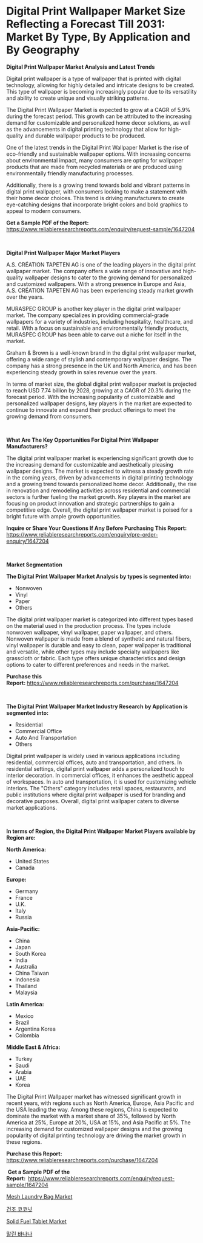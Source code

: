 <p><h1>Digital Print Wallpaper Market Size Reflecting a Forecast Till 2031: Market By Type, By Application and By Geography</h1></p><p><strong>Digital Print Wallpaper Market Analysis and Latest Trends</strong></p>
<p><p>Digital print wallpaper is a type of wallpaper that is printed with digital technology, allowing for highly detailed and intricate designs to be created. This type of wallpaper is becoming increasingly popular due to its versatility and ability to create unique and visually striking patterns.</p><p>The Digital Print Wallpaper Market is expected to grow at a CAGR of 5.9% during the forecast period. This growth can be attributed to the increasing demand for customizable and personalized home decor solutions, as well as the advancements in digital printing technology that allow for high-quality and durable wallpaper products to be produced.</p><p>One of the latest trends in the Digital Print Wallpaper Market is the rise of eco-friendly and sustainable wallpaper options. With increasing concerns about environmental impact, many consumers are opting for wallpaper products that are made from recycled materials or are produced using environmentally friendly manufacturing processes.</p><p>Additionally, there is a growing trend towards bold and vibrant patterns in digital print wallpaper, with consumers looking to make a statement with their home decor choices. This trend is driving manufacturers to create eye-catching designs that incorporate bright colors and bold graphics to appeal to modern consumers.</p></p>
<p><strong>Get a Sample PDF of the Report:&nbsp;</strong> <a href="https://www.reliableresearchreports.com/enquiry/request-sample/1647204">https://www.reliableresearchreports.com/enquiry/request-sample/1647204</a></p>
<p>&nbsp;</p>
<p><strong>Digital Print Wallpaper Major Market Players</strong></p>
<p><p>A.S. CRÉATION TAPETEN AG is one of the leading players in the digital print wallpaper market. The company offers a wide range of innovative and high-quality wallpaper designs to cater to the growing demand for personalized and customized wallpapers. With a strong presence in Europe and Asia, A.S. CRÉATION TAPETEN AG has been experiencing steady market growth over the years.</p><p>MURASPEC GROUP is another key player in the digital print wallpaper market. The company specializes in providing commercial-grade wallpapers for a variety of industries, including hospitality, healthcare, and retail. With a focus on sustainable and environmentally friendly products, MURASPEC GROUP has been able to carve out a niche for itself in the market.</p><p>Graham & Brown is a well-known brand in the digital print wallpaper market, offering a wide range of stylish and contemporary wallpaper designs. The company has a strong presence in the UK and North America, and has been experiencing steady growth in sales revenue over the years.</p><p>In terms of market size, the global digital print wallpaper market is projected to reach USD 7.74 billion by 2028, growing at a CAGR of 20.3% during the forecast period. With the increasing popularity of customizable and personalized wallpaper designs, key players in the market are expected to continue to innovate and expand their product offerings to meet the growing demand from consumers.</p></p>
<p>&nbsp;</p>
<p><strong>What Are The Key Opportunities For Digital Print Wallpaper Manufacturers?</strong></p>
<p><p>The digital print wallpaper market is experiencing significant growth due to the increasing demand for customizable and aesthetically pleasing wallpaper designs. The market is expected to witness a steady growth rate in the coming years, driven by advancements in digital printing technology and a growing trend towards personalized home decor. Additionally, the rise in renovation and remodeling activities across residential and commercial sectors is further fueling the market growth. Key players in the market are focusing on product innovation and strategic partnerships to gain a competitive edge. Overall, the digital print wallpaper market is poised for a bright future with ample growth opportunities.</p></p>
<p><strong>Inquire or Share Your Questions If Any Before Purchasing This Report:</strong> <a href="https://www.reliableresearchreports.com/enquiry/pre-order-enquiry/1647204">https://www.reliableresearchreports.com/enquiry/pre-order-enquiry/1647204</a></p>
<p>&nbsp;</p>
<p><strong>Market Segmentation</strong></p>
<p><strong>The Digital Print Wallpaper Market Analysis by types is segmented into:</strong></p>
<p><ul><li>Nonwoven</li><li>Vinyl</li><li>Paper</li><li>Others</li></ul></p>
<p><p>The digital print wallpaper market is categorized into different types based on the material used in the production process. The types include nonwoven wallpaper, vinyl wallpaper, paper wallpaper, and others. Nonwoven wallpaper is made from a blend of synthetic and natural fibers, vinyl wallpaper is durable and easy to clean, paper wallpaper is traditional and versatile, while other types may include specialty wallpapers like grasscloth or fabric. Each type offers unique characteristics and design options to cater to different preferences and needs in the market.</p></p>
<p><strong>Purchase this Report:&nbsp;</strong><a href="https://www.reliableresearchreports.com/purchase/1647204">https://www.reliableresearchreports.com/purchase/1647204</a></p>
<p>&nbsp;</p>
<p><strong>The Digital Print Wallpaper Market Industry Research by Application is segmented into:</strong></p>
<p><ul><li>Residential</li><li>Commercial Office</li><li>Auto And Transportation</li><li>Others</li></ul></p>
<p><p>Digital print wallpaper is widely used in various applications including residential, commercial offices, auto and transportation, and others. In residential settings, digital print wallpaper adds a personalized touch to interior decoration. In commercial offices, it enhances the aesthetic appeal of workspaces. In auto and transportation, it is used for customizing vehicle interiors. The "Others" category includes retail spaces, restaurants, and public institutions where digital print wallpaper is used for branding and decorative purposes. Overall, digital print wallpaper caters to diverse market applications.</p></p>
<p>&nbsp;</p>
<p><strong>In terms of Region, the Digital Print Wallpaper Market Players available by Region are:</strong></p>
<p>
    <p> <strong> North America: </strong>
        <ul>
            <li>United States</li>
            <li>Canada</li>
        </ul>
        </p> 
    <p> <strong> Europe: </strong>
        <ul>
            <li>Germany</li>
            <li>France</li>
            <li>U.K.</li>
            <li>Italy</li>
            <li>Russia</li>
        </ul>
        </p> 
    <p> <strong> Asia-Pacific: </strong>
        <ul>
            <li>China</li>
            <li>Japan</li>
            <li>South Korea</li>
            <li>India</li>
            <li>Australia</li>
            <li>China Taiwan</li>
            <li>Indonesia</li>
            <li>Thailand</li>
            <li>Malaysia</li>
        </ul>
        </p> 
    <p> <strong> Latin America: </strong>
        <ul>
            <li>Mexico</li>
            <li>Brazil</li>
            <li>Argentina Korea</li>
            <li>Colombia</li>
        </ul>
        </p> 
    <p> <strong> Middle East & Africa: </strong>
        <ul>
            <li>Turkey</li>
            <li>Saudi</li>
            <li>Arabia</li>
            <li>UAE</li>
            <li>Korea</li>
        </ul>
    </p>
    </p>
<p><p>The Digital Print Wallpaper market has witnessed significant growth in recent years, with regions such as North America, Europe, Asia Pacific and the USA leading the way. Among these regions, China is expected to dominate the market with a market share of 35%, followed by North America at 25%, Europe at 20%, USA at 15%, and Asia Pacific at 5%. The increasing demand for customized wallpaper designs and the growing popularity of digital printing technology are driving the market growth in these regions.</p></p>
<p><strong>Purchase this Report: </strong><a href="https://www.reliableresearchreports.com/purchase/1647204">https://www.reliableresearchreports.com/purchase/1647204</a></p>
<p>&nbsp;<strong>Get a Sample PDF of the Report:&nbsp;&nbsp;</strong><a href="https://www.reliableresearchreports.com/enquiry/request-sample/1647204">https://www.reliableresearchreports.com/enquiry/request-sample/1647204</a></p>
<p><strong></strong></p>
<p><p><a href="https://github.com/beatblasta/Market-Research-Report-List-2/blob/main/mesh-laundry-bag-market.md">Mesh Laundry Bag Market</a></p><p><a href="https://medium.com/@fredajerde/%EA%B1%B4%EC%A1%B0-%EC%BD%94%EC%BD%94%EB%84%9B-%EC%8B%9C%EC%9E%A5-%EA%B7%9C%EB%AA%A8-%EC%8B%9C%EC%9E%A5-%EC%A0%84%EB%A7%9D%EA%B3%BC-%EC%8B%9C%EC%9E%A5-%EC%98%88%EC%B8%A1-2024%EB%85%84%EB%B6%80%ED%84%B0-2031%EB%85%84%EA%B9%8C%EC%A7%80-cb66a211f99b">건조 코코넛</a></p><p><a href="https://github.com/angelajermaine/Market-Research-Report-List-2/blob/main/solid-fuel-tablet-market.md">Solid Fuel Tablet Market</a></p><p><a href="https://medium.com/@treyhettinger2023/%EA%B1%B4%EC%A1%B0-%EB%B0%94%EB%82%98%EB%82%98-%EC%8B%9C%EC%9E%A5-%EB%B6%84%EC%84%9D-%EC%97%B0%ED%8F%89%EA%B7%A0-%EC%84%B1%EC%9E%A5%EB%A5%A0-%EC%8B%9C%EC%9E%A5-%EC%84%B8%EB%B6%84%ED%99%94-%EB%B0%8F-%EA%B8%80%EB%A1%9C%EB%B2%8C-%EC%82%B0%EC%97%85-%EA%B0%9C%EC%9A%94-b50009f86247">말린 바나나</a></p></p>